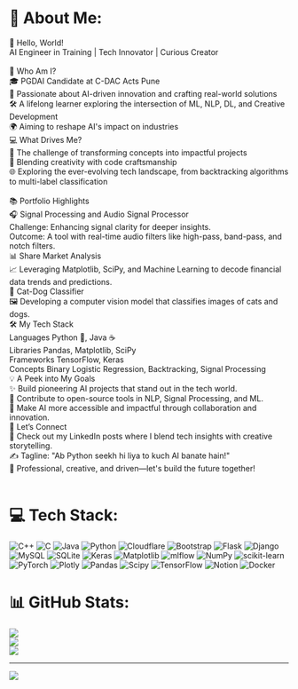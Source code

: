 # 💫 About Me:
👋 Hello, World!<br>AI Engineer in Training | Tech Innovator | Curious Creator<br><br>🌟 Who Am I?<br>🎓 PGDAI Candidate at C-DAC Acts Pune<br>🤖 Passionate about AI-driven innovation and crafting real-world solutions<br>🛠 A lifelong learner exploring the intersection of ML, NLP, DL, and Creative Development<br>🌍 Aiming to reshape AI's impact on industries<br>💻 What Drives Me?<br>🚀 The challenge of transforming concepts into impactful projects<br>🎨 Blending creativity with code craftsmanship<br>🌐 Exploring the ever-evolving tech landscape, from backtracking algorithms to multi-label classification<br><br>📚 Portfolio Highlights<br>🎧 Signal Processing and Audio Signal Processor<br>Challenge: Enhancing signal clarity for deeper insights.<br>Outcome: A tool with real-time audio filters like high-pass, band-pass, and notch filters.<br>📊 Share Market Analysis<br>📈 Leveraging Matplotlib, SciPy, and Machine Learning to decode financial data trends and predictions.<br>🐾 Cat-Dog Classifier<br>🖼 Developing a computer vision model that classifies images of cats and dogs.<br>🛠️ My Tech Stack<br>Languages	Python 🐍, Java ☕<br>Libraries	Pandas, Matplotlib, SciPy<br>Frameworks	TensorFlow, Keras<br>Concepts	Binary Logistic Regression, Backtracking, Signal Processing<br>💡 A Peek into My Goals<br>✨ Build pioneering AI projects that stand out in the tech world.<br>🧩 Contribute to open-source tools in NLP, Signal Processing, and ML.<br>🌟 Make AI more accessible and impactful through collaboration and innovation.<br>📝 Let’s Connect<br>💬 Check out my LinkedIn posts where I blend tech insights with creative storytelling.<br>✍️ Tagline: "Ab Python seekh hi liya to kuch AI banate hain!"<br>📌 Professional, creative, and driven—let's build the future together!<br><br>


# 💻 Tech Stack:
![C++](https://img.shields.io/badge/c++-%2300599C.svg?style=for-the-badge&logo=c%2B%2B&logoColor=white) ![C](https://img.shields.io/badge/c-%2300599C.svg?style=for-the-badge&logo=c&logoColor=white) ![Java](https://img.shields.io/badge/java-%23ED8B00.svg?style=for-the-badge&logo=openjdk&logoColor=white) ![Python](https://img.shields.io/badge/python-3670A0?style=for-the-badge&logo=python&logoColor=ffdd54) ![Cloudflare](https://img.shields.io/badge/Cloudflare-F38020?style=for-the-badge&logo=Cloudflare&logoColor=white) ![Bootstrap](https://img.shields.io/badge/bootstrap-%238511FA.svg?style=for-the-badge&logo=bootstrap&logoColor=white) ![Flask](https://img.shields.io/badge/flask-%23000.svg?style=for-the-badge&logo=flask&logoColor=white) ![Django](https://img.shields.io/badge/django-%23092E20.svg?style=for-the-badge&logo=django&logoColor=white) ![MySQL](https://img.shields.io/badge/mysql-4479A1.svg?style=for-the-badge&logo=mysql&logoColor=white) ![SQLite](https://img.shields.io/badge/sqlite-%2307405e.svg?style=for-the-badge&logo=sqlite&logoColor=white) ![Keras](https://img.shields.io/badge/Keras-%23D00000.svg?style=for-the-badge&logo=Keras&logoColor=white) ![Matplotlib](https://img.shields.io/badge/Matplotlib-%23ffffff.svg?style=for-the-badge&logo=Matplotlib&logoColor=black) ![mlflow](https://img.shields.io/badge/mlflow-%23d9ead3.svg?style=for-the-badge&logo=numpy&logoColor=blue) ![NumPy](https://img.shields.io/badge/numpy-%23013243.svg?style=for-the-badge&logo=numpy&logoColor=white) ![scikit-learn](https://img.shields.io/badge/scikit--learn-%23F7931E.svg?style=for-the-badge&logo=scikit-learn&logoColor=white) ![PyTorch](https://img.shields.io/badge/PyTorch-%23EE4C2C.svg?style=for-the-badge&logo=PyTorch&logoColor=white) ![Plotly](https://img.shields.io/badge/Plotly-%233F4F75.svg?style=for-the-badge&logo=plotly&logoColor=white) ![Pandas](https://img.shields.io/badge/pandas-%23150458.svg?style=for-the-badge&logo=pandas&logoColor=white) ![Scipy](https://img.shields.io/badge/SciPy-%230C55A5.svg?style=for-the-badge&logo=scipy&logoColor=%white) ![TensorFlow](https://img.shields.io/badge/TensorFlow-%23FF6F00.svg?style=for-the-badge&logo=TensorFlow&logoColor=white) ![Notion](https://img.shields.io/badge/Notion-%23000000.svg?style=for-the-badge&logo=notion&logoColor=white) ![Docker](https://img.shields.io/badge/docker-%230db7ed.svg?style=for-the-badge&logo=docker&logoColor=white)
# 📊 GitHub Stats:
![](https://github-readme-stats.vercel.app/api?username=HarshJain006&theme=vue-dark&hide_border=false&include_all_commits=false&count_private=false)<br/>
![](https://github-readme-streak-stats.herokuapp.com/?user=HarshJain006&theme=vue-dark&hide_border=false)<br/>
![](https://github-readme-stats.vercel.app/api/top-langs/?username=HarshJain006&theme=vue-dark&hide_border=false&include_all_commits=false&count_private=false&layout=compact)

---
[![](https://visitcount.itsvg.in/api?id=HarshJain006&icon=0&color=0)](https://visitcount.itsvg.in)

<!-- Proudly created with GPRM ( https://gprm.itsvg.in ) -->